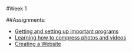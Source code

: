 #Week 1

##Assignments:

* [Getting and setting up important programs](Programs.md)
* [Learning how to compress photos and videos](Compressing_photos.md)
* [Creating a Website](Website.md)





